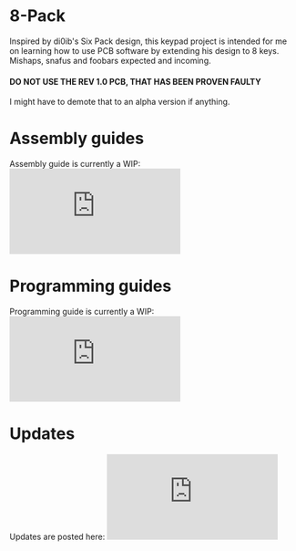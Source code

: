 # 8-Pack
Inspired by di0ib's Six Pack design, this keypad project is intended for me on learning how to use PCB software by extending his  design to 8 keys. Mishaps, snafus and foobars expected and incoming.

#### DO NOT USE THE REV 1.0 PCB, THAT HAS BEEN PROVEN FAULTY
I might have to demote that to an alpha version if anything.

# Assembly guides
Assembly guide is currently a WIP: ![link](https://github.com/cgarcia2097/8-Pack/blob/cgarcia2097-patch-1/ASSEMBLY.md)

# Programming guides
Programming guide is currently a WIP: ![link](https://github.com/cgarcia2097/8-Pack/blob/cgarcia2097-patch-1/PROGRAMMING.md)

# Updates
Updates are posted here: ![link](https://github.com/cgarcia2097/8-Pack/blob/cgarcia2097-patch-1/UPDATES.md)
